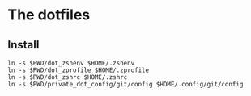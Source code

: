 # The dotfiles

## Install

```shell
ln -s $PWD/dot_zshenv $HOME/.zshenv
ln -s $PWD/dot_zprofile $HOME/.zprofile
ln -s $PWD/dot_zshrc $HOME/.zshrc
ln -s $PWD/private_dot_config/git/config $HOME/.config/git/config
```
